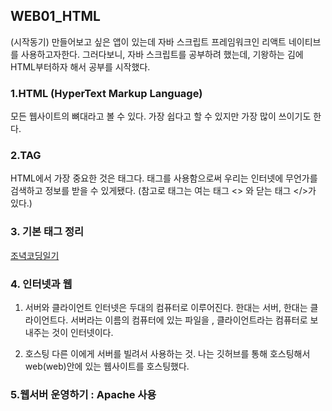 <h2>WEB01_HTML</h2>

(시작동기)
만들어보고 싶은 앱이 있는데 자바 스크립트 프레임워크인 리액트 네이티브를 사용하고자한다.
그러다보니, 자바 스크립트를 공부하려 했는데, 기왕하는 김에 HTML부터하자 해서 공부를 시작했다.

<h3>1.HTML (HyperText Markup Language)</h3>

모든 웹사이트의 뼈대라고 볼 수 있다. 가장 쉽다고 할 수 있지만 가장 많이 쓰이기도 한다.

<h3>2.TAG</h3>

HTML에서 가장 중요한 것은 태그다. 태그를 사용함으로써 우리는 인터넷에 무언가를 검색하고 정보를 받을 수 있게됐다.
(참고로 태그는 여는 태그 <> 와 닫는 태그 </>가 있다.)

<h3>3. 기본 태그 정리</h3>
<a href ="https://jonhyuk0922.tistory.com/120" target="_blank">조녁코딩일기</a>

<h3>4. 인터넷과 웹</h3>

 1) 서버와 클라이언트
 인터넷은 두대의 컴퓨터로 이루어진다. 한대는 서버, 한대는 클라이언트다. 
 서버라는 이름의 컴퓨터에 있는 파일을 , 클라이언트라는 컴퓨터로 보내주는 것이 인터넷이다.

 2) 호스팅 
 다른 이에게 서버를 빌려서 사용하는 것. 나는 깃허브를 통해 호스팅해서 web(web)안에 있는 웹사이트를 호스팅했다.

<h3>5.웹서버 운영하기 : Apache 사용</h3>




